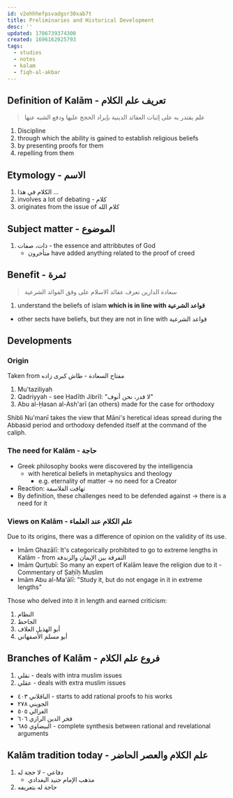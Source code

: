```yaml
---
id: v2ohhhefpsvadgsr30xab7t
title: Preliminaries and Historical Development
desc: ''
updated: 1706739374300
created: 1696162025793
tags:
  - studies
  - notes
  - kalam
  - fiqh-al-akbar
---
```


## Definition of Kalām - تعريف علم الكلام

> علم
> يقتدر به على إثبات العقائد الدينية
> بإيراد الحجج عليها
> ودفع الشبه عنها

1. Discipline
2. through which the ability is gained to establish religious beliefs
3. by presenting proofs for them
4. repelling from them

## Etymology - الاسم

1. الكلام في هذا ...
2. involves a lot of debating - كلام
3. originates from the issue of كلام الله

## Subject matter - الموضوع

1. ذات، صفات - the essence and attribbutes of God
   * متأخرون have added anything related to the proof of creed

## Benefit - ثمرة

> سعادة الدارين
> تعرف عقائد الاسلام على وفق القوائد الشرعية

1.  understand the beliefs of islam **which is in line with قواعد الشرعية**
   - other sects have beliefs, but they are not in line with قواعد الشرعية

## Developments

### Origin

Taken from مفتاح السعادة  - طاش كبرى زاده

1. Mu'taziliyah
2. Qadriyyah - see Ḥadīth Jibrīl: "لا قدر، نحن أنوف"
3. Abu al-Ḥasan al-Ash'arī (an others) made for the case for orthodoxy

Shibli Nu'manī takes the view that Māni's heretical ideas spread during the Abbasid period and orthodoxy defended itself at the command of the caliph.

### The need for Kalām - حاجة

- Greek philosophy books were discovered by the intelligencia
  - with heretical beliefs in metaphysics and theology
    - e.g. eternality of matter -> no need for a Creator
- Reaction: تهافت الفلاسفة
- By definition, these challenges need to be defended against -> there is a need for it

### Views on Kalām - علم الكلام عند العلماء

Due to its origins, there was a difference of opinion on the validity of its use.

- Imām Ghazālī: It's categorically prohibited to go to extreme lengths in Kalām - from التفرقة بين الإيمان والزندقة
- Imām Qurṭubī: So many an expert of Kalām leave the religion due to it - Commentary of Ṣaḥīḥ Muslim
- Imām Abu al-Ma'ālī: "Study it, but do not engage in it in extreme lengths"

Those who delved into it in length and earned criticism:

1. النظام
2. الجاحظ
3. أبو الهذيل العلاف
4. أبو مسلم الأصفهاني

## Branches of Kalām - فروع علم الكلام

1. نقلي - deals with intra muslim issues
2. عقلي - deals with extra muslim issues

- الباقلاني ٤٠٣ - starts to add rational proofs to his works
- الجويني ٢٧٨
- الغزالي ٥٠٥
- فخر الدين الرازي ٦٠٦
- البيضاوي ٦٨٥ - complete synthesis between rational and revelational arguments

## Kalām tradition today - علم الكلام والعصر الحاضر

1. دفاعي - لا حجة له
   - مذهب الإمام جنيد البغدادي
2. حاجة له بتعريفه